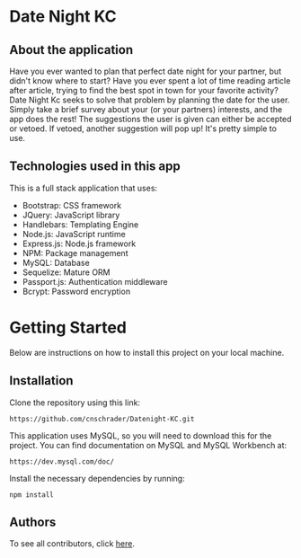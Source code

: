 # Date Night KC

 ## About the application
 Have you ever wanted to plan that perfect date night for your partner, but didn't know where to start? Have you ever spent a lot of time reading article after article, trying to find the best spot in town for your favorite activity? Date Night Kc seeks to solve that problem by planning the date for the user. Simply take a brief survey about your (or your partners) interests, and the app does the rest! The suggestions the user is given can either be accepted or vetoed. If vetoed, another suggestion will pop up! It's pretty simple to use. 

 ## Technologies used in this app
 This is a full stack application that uses:
 - Bootstrap: CSS framework
 - JQuery: JavaScript library
 - Handlebars: Templating Engine
 - Node.js: JavaScript runtime
 - Express.js: Node.js framework 
 - NPM: Package management
 - MySQL: Database
 - Sequelize: Mature ORM
 - Passport.js: Authentication middleware
 - Bcrypt: Password encryption

 # Getting Started
 Below are instructions on how to install this project on your local machine.

 ## Installation
 Clone the repository using this link:
 
 `https://github.com/cnschrader/Datenight-KC.git`

 This application uses MySQL, so you will need to download this for the project. You can find documentation on MySQL and MySQL Workbench at:

 `https://dev.mysql.com/doc/`

 Install the necessary dependencies by running:

 `npm install`




## Authors
To see all contributors, click [here](https://github.com/cnschrader/Datenight-KC/graphs/contributors).


 